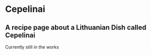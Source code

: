# Cepelinai
## A recipe page about a Lithuanian Dish called Cepelinai

Currently still in the works
